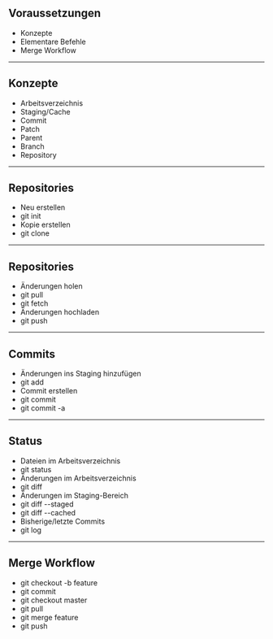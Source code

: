 ## Voraussetzungen

* Konzepte
* Elementare Befehle
* Merge Workflow

---

## Konzepte

- Arbeitsverzeichnis
- Staging/Cache
- Commit
- Patch
- Parent
- Branch
- Repository

---

## Repositories

- Neu erstellen
 - git init
- Kopie erstellen
 - git clone

---

## Repositories

- Änderungen holen
 - git pull
 - git fetch
- Änderungen hochladen
 - git push

---

## Commits
- Änderungen ins Staging hinzufügen
 - git add
- Commit erstellen
 - git commit
 - git commit -a

---

## Status
- Dateien im Arbeitsverzeichnis
 - git status
- Änderungen im Arbeitsverzeichnis
 - git diff
- Änderungen im Staging-Bereich
 - git diff --staged
 - git diff --cached
- Bisherige/letzte Commits
 - git log

---

## Merge Workflow

- git checkout -b feature
- git commit
- git checkout master
- git pull
- git merge feature
- git push
